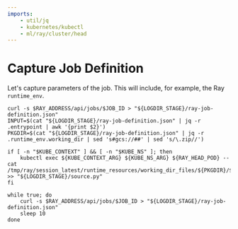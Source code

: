 ```yaml
---
imports:
    - util/jq
    - kubernetes/kubectl
    - ml/ray/cluster/head
---
```


# Capture Job Definition

Let's capture parameters of the job. This will include, for example,
the Ray `runtime_env`.

```shell.async
curl -s $RAY_ADDRESS/api/jobs/$JOB_ID > "${LOGDIR_STAGE}/ray-job-definition.json"
INPUT=$(cat "${LOGDIR_STAGE}/ray-job-definition.json" | jq -r .entrypoint | awk '{print $2}')
PKGDIR=$(cat "${LOGDIR_STAGE}/ray-job-definition.json" | jq -r .runtime_env.working_dir | sed 's#gcs://##' | sed 's/\.zip//')

if [ -n "$KUBE_CONTEXT" ] && [ -n "$KUBE_NS" ]; then
    kubectl exec ${KUBE_CONTEXT_ARG} ${KUBE_NS_ARG} ${RAY_HEAD_POD} -- cat /tmp/ray/session_latest/runtime_resources/working_dir_files/${PKGDIR}/${INPUT} >> "${LOGDIR_STAGE}/source.py"
fi

while true; do
    curl -s $RAY_ADDRESS/api/jobs/$JOB_ID > "${LOGDIR_STAGE}/ray-job-definition.json"
    sleep 10
done
```
